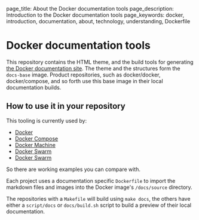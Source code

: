 page_title: About the Docker documentation tools
page_description: Introduction to the Docker documentation tools
page_keywords: docker, introduction, documentation, about, technology, understanding, Dockerfile

# Docker documentation tools

This repository contains the HTML theme, and the build tools for
generating [the Docker documentation site](https://docs.docker.com).  The theme and the structures form the `docs-base` image. Product repositories, such as docker/docker, docker/compose, and so forth use this base image in their local documentation builds.

## How to use it in your repository

This tooling is currently used by:

- [Docker](https://github.com/docker/docker)
- [Docker Compose](https://github.com/docker/compose)
- [Docker Machine](https://github.com/docker/machine)
- [Docker Swarm](https://github.com/docker/swarm)
- [Docker Swarm](https://github.com/docker/distribution)

So there are working examples you can compare with.

Each project uses a documentation specific `Dockerfile` to import the markdown
files and images into the Docker image's `/docs/source` directory.

The repositories with a `Makefile` will build using `make docs`, the others have
either a `script/docs` or `docs/build.sh` script to build a preview of their local documentation.
